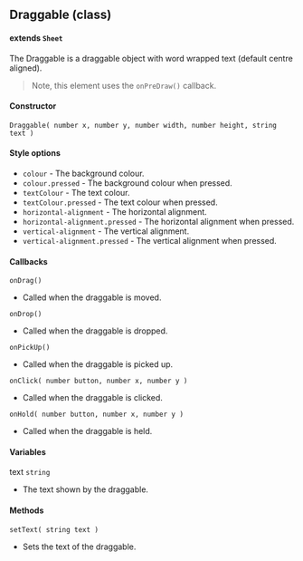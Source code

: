 
## Draggable (class)

#### extends `Sheet`

The Draggable is a draggable object with word wrapped text (default centre aligned).

> Note, this element uses the `onPreDraw()` callback.

#### Constructor

`Draggable( number x, number y, number width, number height, string text )`

#### Style options

- `colour` - The background colour.
- `colour.pressed` - The background colour when pressed.
- `textColour` - The text colour.
- `textColour.pressed` - The text colour when pressed.
- `horizontal-alignment` - The horizontal alignment.
- `horizontal-alignment.pressed` - The horizontal alignment when pressed.
- `vertical-alignment` - The vertical alignment.
- `vertical-alignment.pressed` - The vertical alignment when pressed.

#### Callbacks

`onDrag()`

- Called when the draggable is moved.

`onDrop()`

- Called when the draggable is dropped.

`onPickUp()`

- Called when the draggable is picked up.

`onClick( number button, number x, number y )`

- Called when the draggable is clicked.

`onHold( number button, number x, number y )`

- Called when the draggable is held.

#### Variables

text `string`

- The text shown by the draggable.

#### Methods

`setText( string text )`

- Sets the text of the draggable.
